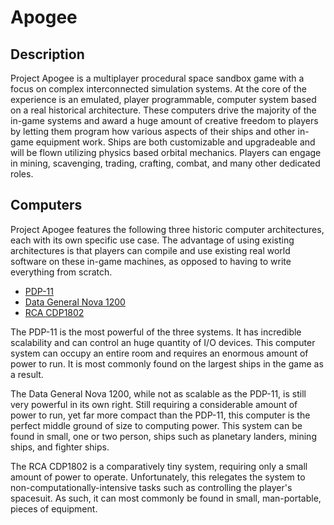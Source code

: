 # Apogee

## Description

Project Apogee is a multiplayer procedural space sandbox game with a focus on
complex interconnected simulation systems. At the core of the experience is an
emulated, player programmable, computer system based on a real historical
architecture. These computers drive the majority of the in-game systems and
award a huge amount of creative freedom to players by letting them program how
various aspects of their ships and other in-game equipment work. Ships are both
customizable and upgradeable and will be flown utilizing physics based orbital
mechanics. Players can engage in mining, scavenging, trading, crafting, combat,
and many other dedicated roles.

## Computers

Project Apogee features the following three historic computer architectures,
each with its own specific use case. The advantage of using existing
architectures is that players can compile and use existing real world software
on these in-game machines, as opposed to having to write everything from
scratch.

* [PDP-11](https://en.wikipedia.org/wiki/PDP-11)
* [Data General Nova 1200](https://en.wikipedia.org/wiki/Data_General_Nova)
* [RCA CDP1802](https://en.wikipedia.org/wiki/RCA_1802)

The PDP-11 is the most powerful of the three systems. It has incredible
scalability and can control an huge quantity of I/O devices. This computer
system can occupy an entire room and requires an enormous amount of power to
run. It is most commonly found on the largest ships in the game as a result.

The Data General Nova 1200, while not as scalable as the PDP-11, is still very
powerful in its own right. Still requiring a considerable amount of power to
run, yet far more compact than the PDP-11, this computer is the perfect middle
ground of size to computing power. This system can be found in small, one or two
person, ships such as planetary landers, mining ships, and fighter ships.

The RCA CDP1802 is a comparatively tiny system, requiring only a small amount
of power to operate. Unfortunately, this relegates the system to
non-computationally-intensive tasks such as controlling the player's spacesuit.
As such, it can most commonly be found in small, man-portable, pieces of
equipment.
